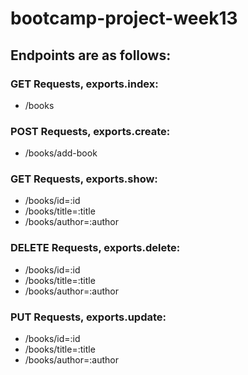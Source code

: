 # bootcamp-project-week13

## Endpoints are as follows:

### GET Requests, exports.index:

-   /books

### POST Requests, exports.create:

-   /books/add-book

### GET Requests, exports.show:

-   /books/id=:id
-   /books/title=:title
-   /books/author=:author

### DELETE Requests, exports.delete:

-   /books/id=:id
-   /books/title=:title
-   /books/author=:author

### PUT Requests, exports.update:

-   /books/id=:id
-   /books/title=:title
-   /books/author=:author
